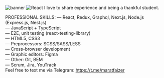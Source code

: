 ![banner](https://user-images.githubusercontent.com/77800640/221012009-6a5c51f7-b39a-4926-9ea2-d769f44ae908.jpeg)
![React](https://img.shields.io/badge/react-%2320232a.svg?style=for-the-badge&logo=react&logoColor=%2361DAFB)
I love to share experience and being a thankful student.

PROFESSIONAL SKILLS:
— React, Redux, Graphql, Next.js, Node.js (Express.js, Nest.js)\
— JavaScript + TypeScript\
— E2E, unit testing (react-testing-library)\
— HTML5, CSS3\
— Preprocessors: SCSS/SASS/LESS\
— Cross-browser development\
— Graphic editors: Figma\
— Other: Git, BEM\
— Scrum, Jira, YouTrack\
Feel free to text me via Telegram: https://t.me/maratfaizer
